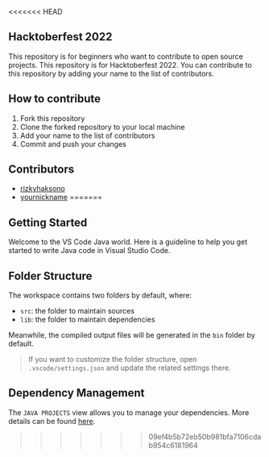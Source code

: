 <<<<<<< HEAD
## Hacktoberfest 2022

This repository is for beginners who want to contribute to open source projects. This repository is for Hacktoberfest 2022. You can contribute to this repository by adding your name to the list of contributors.

## How to contribute

1. Fork this repository
2. Clone the forked repository to your local machine
3. Add your name to the list of contributors
4. Commit and push your changes

## Contributors

-   [rizkyhaksono](https://github.com/rizkyhaksono)
-   [yournickname](https://github.com/yournickname)
=======
## Getting Started

Welcome to the VS Code Java world. Here is a guideline to help you get started to write Java code in Visual Studio Code.

## Folder Structure

The workspace contains two folders by default, where:

- `src`: the folder to maintain sources
- `lib`: the folder to maintain dependencies

Meanwhile, the compiled output files will be generated in the `bin` folder by default.

> If you want to customize the folder structure, open `.vscode/settings.json` and update the related settings there.

## Dependency Management

The `JAVA PROJECTS` view allows you to manage your dependencies. More details can be found [here](https://github.com/microsoft/vscode-java-dependency#manage-dependencies).
>>>>>>> 09ef4b5b72eb50b981bfa7106cdab954c6181964
